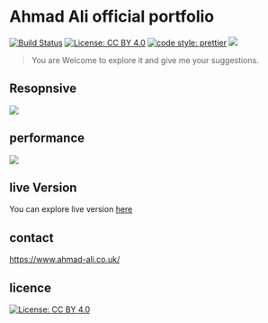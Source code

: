 # Ahmad Ali official portfolio

  [![Build Status](https://travis-ci.org/aa947/portfolio.svg?branch=master)](https://travis-ci.org/aa947/portfolio)   [![License: CC BY 4.0](https://img.shields.io/badge/License-CC%20BY%204.0-lightgrey.svg)](https://creativecommons.org/licenses/by/4.0/) [![code style: prettier](https://img.shields.io/badge/code_style-prettier-ff69b4.svg?style=flat-square)](https://github.com/prettier/prettier) ![](https://david-dm.org/aa947/portfolio.svg)


> You are Welcome to explore it and give me your suggestions. 


## Resopnsive 
![](https://dl.dropbox.com/s/xgylqorusxlz30t/screenshot-ami.responsivedesign.is-2020.04.16-15_46_23.png?dl=0)

## performance 
![](https://dl.dropbox.com/s/b7ejapt58wv0epe/chrome_iYqs0WCnpg.png?dl=0)

## live Version
You can explore live version [here](http://ahmad-ali.co.uk) 



## contact
 https://www.ahmad-ali.co.uk/
 
 ## licence 
 [![License: CC BY 4.0](https://licensebuttons.net/l/by/4.0/80x15.png)](https://creativecommons.org/licenses/by/4.0/)
